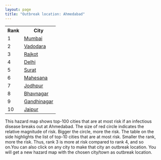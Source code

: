 ```yaml
---
layout: page
title: "Outbreak location: Ahmedabad"
---
```

<div class="flex-container">
<div class="flex-item-left" id="mapid">
<script src="https://buda-magenta.github.io/hazard_map/load_map.js"></script>

<script>
var marker_outbreak = L.marker([23.021624, 72.579707],{"autoPan": true}).addTo(map); marker_outbreak.bindTooltip("Ahmedabad").openTooltip();

var circle_1 = L.circle([19.075990, 72.877393], {"pane": "markerPane", "color": "red", "fill": true, "fillOpacity": 0.2, "fillRule": "evenodd", "lineCap": "round", "lineJoin": "round", "opacity": 1.0, "radius": 41270, "stroke": true, "weight": 3}).addTo(map);
circle_1.bindTooltip("Mumbai<br>rank: 1<br>hazard index: 0.041271")
circle_1.bindPopup('<a href="https://buda-magenta.github.io/hazard_map/Mumbai">Mumbai</a>')

var circle_2 = L.circle([22.297314, 73.194257], {"pane": "markerPane", "color": "red", "fill": true, "fillOpacity": 0.2, "fillRule": "evenodd", "lineCap": "round", "lineJoin": "round", "opacity": 1.0, "radius": 39798, "stroke": true, "weight": 3}).addTo(map);
circle_2.bindTooltip("Vadodara<br>rank: 2<br>hazard index: 0.039799")
circle_2.bindPopup('<a href="https://buda-magenta.github.io/hazard_map/Vadodara">Vadodara</a>')

var circle_3 = L.circle([22.305199, 70.802834], {"pane": "markerPane", "color": "red", "fill": true, "fillOpacity": 0.2, "fillRule": "evenodd", "lineCap": "round", "lineJoin": "round", "opacity": 1.0, "radius": 38365, "stroke": true, "weight": 3}).addTo(map);
circle_3.bindTooltip("Rajkot<br>rank: 3<br>hazard index: 0.038365")
circle_3.bindPopup('<a href="https://buda-magenta.github.io/hazard_map/Rajkot">Rajkot</a>')

var circle_4 = L.circle([28.651718, 77.221939], {"pane": "markerPane", "color": "red", "fill": true, "fillOpacity": 0.2, "fillRule": "evenodd", "lineCap": "round", "lineJoin": "round", "opacity": 1.0, "radius": 26545, "stroke": true, "weight": 3}).addTo(map);
circle_4.bindTooltip("Delhi<br>rank: 4<br>hazard index: 0.026545")
circle_4.bindPopup('<a href="https://buda-magenta.github.io/hazard_map/Delhi">Delhi</a>')

var circle_5 = L.circle([21.170200, 72.831100], {"pane": "markerPane", "color": "red", "fill": true, "fillOpacity": 0.2, "fillRule": "evenodd", "lineCap": "round", "lineJoin": "round", "opacity": 1.0, "radius": 19737, "stroke": true, "weight": 3}).addTo(map);
circle_5.bindTooltip("Surat<br>rank: 5<br>hazard index: 0.019737")
circle_5.bindPopup('<a href="https://buda-magenta.github.io/hazard_map/Surat">Surat</a>')

var circle_6 = L.circle([23.666667, 72.500000], {"pane": "markerPane", "color": "red", "fill": true, "fillOpacity": 0.2, "fillRule": "evenodd", "lineCap": "round", "lineJoin": "round", "opacity": 1.0, "radius": 15230, "stroke": true, "weight": 3}).addTo(map);
circle_6.bindTooltip("Mahesana<br>rank: 6<br>hazard index: 0.015230")
circle_6.bindPopup('<a href="https://buda-magenta.github.io/hazard_map/Mahesana">Mahesana</a>')

var circle_7 = L.circle([26.296772, 73.035143], {"pane": "markerPane", "color": "red", "fill": true, "fillOpacity": 0.2, "fillRule": "evenodd", "lineCap": "round", "lineJoin": "round", "opacity": 1.0, "radius": 12427, "stroke": true, "weight": 3}).addTo(map);
circle_7.bindTooltip("Jodhpur<br>rank: 7<br>hazard index: 0.012427")
circle_7.bindPopup('<a href="https://buda-magenta.github.io/hazard_map/Jodhpur">Jodhpur</a>')

var circle_8 = L.circle([21.771884, 72.141645], {"pane": "markerPane", "color": "red", "fill": true, "fillOpacity": 0.2, "fillRule": "evenodd", "lineCap": "round", "lineJoin": "round", "opacity": 1.0, "radius": 10648, "stroke": true, "weight": 3}).addTo(map);
circle_8.bindTooltip("Bhavnagar<br>rank: 8<br>hazard index: 0.010648")
circle_8.bindPopup('<a href="https://buda-magenta.github.io/hazard_map/Bhavnagar">Bhavnagar</a>')

var circle_9 = L.circle([23.223288, 72.649227], {"pane": "markerPane", "color": "red", "fill": true, "fillOpacity": 0.2, "fillRule": "evenodd", "lineCap": "round", "lineJoin": "round", "opacity": 1.0, "radius": 10507, "stroke": true, "weight": 3}).addTo(map);
circle_9.bindTooltip("Gandhinagar<br>rank: 9<br>hazard index: 0.010508")
circle_9.bindPopup('<a href="https://buda-magenta.github.io/hazard_map/Gandhinagar">Gandhinagar</a>')

var circle_10 = L.circle([26.915458, 75.818982], {"pane": "markerPane", "color": "red", "fill": true, "fillOpacity": 0.2, "fillRule": "evenodd", "lineCap": "round", "lineJoin": "round", "opacity": 1.0, "radius": 10208, "stroke": true, "weight": 3}).addTo(map);
circle_10.bindTooltip("Jaipur<br>rank: 10<br>hazard index: 0.010209")
circle_10.bindPopup('<a href="https://buda-magenta.github.io/hazard_map/Jaipur">Jaipur</a>')

var circle_11 = L.circle([23.071874, 70.131715], {"pane": "markerPane", "color": "red", "fill": true, "fillOpacity": 0.2, "fillRule": "evenodd", "lineCap": "round", "lineJoin": "round", "opacity": 1.0, "radius": 9688, "stroke": true, "weight": 3}).addTo(map);
circle_11.bindTooltip("Gandhidham<br>rank: 11<br>hazard index: 0.009689")
circle_11.bindPopup('<a href="https://buda-magenta.github.io/hazard_map/Gandhidham">Gandhidham</a>')

var circle_12 = L.circle([22.750000, 71.666667], {"pane": "markerPane", "color": "red", "fill": true, "fillOpacity": 0.2, "fillRule": "evenodd", "lineCap": "round", "lineJoin": "round", "opacity": 1.0, "radius": 8529, "stroke": true, "weight": 3}).addTo(map);
circle_12.bindTooltip("Surendranagar<br>rank: 12<br>hazard index: 0.008529")
circle_12.bindPopup('<a href="https://buda-magenta.github.io/hazard_map/Surendranagar">Surendranagar</a>')

var circle_13 = L.circle([12.979120, 77.591300], {"pane": "markerPane", "color": "red", "fill": true, "fillOpacity": 0.2, "fillRule": "evenodd", "lineCap": "round", "lineJoin": "round", "opacity": 1.0, "radius": 8143, "stroke": true, "weight": 3}).addTo(map);
circle_13.bindTooltip("Bangalore<br>rank: 13<br>hazard index: 0.008144")
circle_13.bindPopup('<a href="https://buda-magenta.github.io/hazard_map/Bangalore">Bangalore</a>')

var circle_14 = L.circle([22.610318, 73.461706], {"pane": "markerPane", "color": "red", "fill": true, "fillOpacity": 0.2, "fillRule": "evenodd", "lineCap": "round", "lineJoin": "round", "opacity": 1.0, "radius": 6498, "stroke": true, "weight": 3}).addTo(map);
circle_14.bindTooltip("Kalol<br>rank: 14<br>hazard index: 0.006499")
circle_14.bindPopup('<a href="https://buda-magenta.github.io/hazard_map/Kalol">Kalol</a>')

var circle_15 = L.circle([23.774057, 71.683735], {"pane": "markerPane", "color": "red", "fill": true, "fillOpacity": 0.2, "fillRule": "evenodd", "lineCap": "round", "lineJoin": "round", "opacity": 1.0, "radius": 6111, "stroke": true, "weight": 3}).addTo(map);
circle_15.bindTooltip("Patan<br>rank: 15<br>hazard index: 0.006111")
circle_15.bindPopup('<a href="https://buda-magenta.github.io/hazard_map/Patan">Patan</a>')

var circle_16 = L.circle([22.689507, 72.871520], {"pane": "markerPane", "color": "red", "fill": true, "fillOpacity": 0.2, "fillRule": "evenodd", "lineCap": "round", "lineJoin": "round", "opacity": 1.0, "radius": 5947, "stroke": true, "weight": 3}).addTo(map);
circle_16.bindTooltip("Nadiad<br>rank: 16<br>hazard index: 0.005948")
circle_16.bindPopup('<a href="https://buda-magenta.github.io/hazard_map/Nadiad">Nadiad</a>')

var circle_17 = L.circle([24.170979, 72.436638], {"pane": "markerPane", "color": "red", "fill": true, "fillOpacity": 0.2, "fillRule": "evenodd", "lineCap": "round", "lineJoin": "round", "opacity": 1.0, "radius": 5815, "stroke": true, "weight": 3}).addTo(map);
circle_17.bindTooltip("Palanpur<br>rank: 17<br>hazard index: 0.005816")
circle_17.bindPopup('<a href="https://buda-magenta.github.io/hazard_map/Palanpur">Palanpur</a>')

var circle_18 = L.circle([22.558499, 72.962563], {"pane": "markerPane", "color": "red", "fill": true, "fillOpacity": 0.2, "fillRule": "evenodd", "lineCap": "round", "lineJoin": "round", "opacity": 1.0, "radius": 5424, "stroke": true, "weight": 3}).addTo(map);
circle_18.bindTooltip("Anand<br>rank: 18<br>hazard index: 0.005424")
circle_18.bindPopup('<a href="https://buda-magenta.github.io/hazard_map/Anand">Anand</a>')

var circle_19 = L.circle([22.473242, 70.055210], {"pane": "markerPane", "color": "red", "fill": true, "fillOpacity": 0.2, "fillRule": "evenodd", "lineCap": "round", "lineJoin": "round", "opacity": 1.0, "radius": 5365, "stroke": true, "weight": 3}).addTo(map);
circle_19.bindTooltip("Jamnagar<br>rank: 19<br>hazard index: 0.005366")
circle_19.bindPopup('<a href="https://buda-magenta.github.io/hazard_map/Jamnagar">Jamnagar</a>')

var circle_20 = L.circle([26.469100, 74.639000], {"pane": "markerPane", "color": "red", "fill": true, "fillOpacity": 0.2, "fillRule": "evenodd", "lineCap": "round", "lineJoin": "round", "opacity": 1.0, "radius": 5026, "stroke": true, "weight": 3}).addTo(map);
circle_20.bindTooltip("Ajmer<br>rank: 20<br>hazard index: 0.005027")
circle_20.bindPopup('<a href="https://buda-magenta.github.io/hazard_map/Ajmer">Ajmer</a>')

var circle_21 = L.circle([18.521428, 73.854454], {"pane": "markerPane", "color": "red", "fill": true, "fillOpacity": 0.2, "fillRule": "evenodd", "lineCap": "round", "lineJoin": "round", "opacity": 1.0, "radius": 5014, "stroke": true, "weight": 3}).addTo(map);
circle_21.bindTooltip("Pune<br>rank: 21<br>hazard index: 0.005015")
circle_21.bindPopup('<a href="https://buda-magenta.github.io/hazard_map/Pune">Pune</a>')

var circle_22 = L.circle([17.388786, 78.461065], {"pane": "markerPane", "color": "red", "fill": true, "fillOpacity": 0.2, "fillRule": "evenodd", "lineCap": "round", "lineJoin": "round", "opacity": 1.0, "radius": 4668, "stroke": true, "weight": 3}).addTo(map);
circle_22.bindTooltip("Hyderabad<br>rank: 22<br>hazard index: 0.004669")
circle_22.bindPopup('<a href="https://buda-magenta.github.io/hazard_map/Hyderabad">Hyderabad</a>')

var circle_23 = L.circle([22.541418, 88.357691], {"pane": "markerPane", "color": "red", "fill": true, "fillOpacity": 0.2, "fillRule": "evenodd", "lineCap": "round", "lineJoin": "round", "opacity": 1.0, "radius": 4588, "stroke": true, "weight": 3}).addTo(map);
circle_23.bindTooltip("Kolkata<br>rank: 23<br>hazard index: 0.004589")
circle_23.bindPopup('<a href="https://buda-magenta.github.io/hazard_map/Kolkata">Kolkata</a>')

var circle_24 = L.circle([13.083694, 80.270186], {"pane": "markerPane", "color": "red", "fill": true, "fillOpacity": 0.2, "fillRule": "evenodd", "lineCap": "round", "lineJoin": "round", "opacity": 1.0, "radius": 4547, "stroke": true, "weight": 3}).addTo(map);
circle_24.bindTooltip("Chennai<br>rank: 24<br>hazard index: 0.004547")
circle_24.bindPopup('<a href="https://buda-magenta.github.io/hazard_map/Chennai">Chennai</a>')

var circle_25 = L.circle([23.247245, 69.668339], {"pane": "markerPane", "color": "red", "fill": true, "fillOpacity": 0.2, "fillRule": "evenodd", "lineCap": "round", "lineJoin": "round", "opacity": 1.0, "radius": 3365, "stroke": true, "weight": 3}).addTo(map);
circle_25.bindTooltip("Bhuj<br>rank: 25<br>hazard index: 0.003366")
circle_25.bindPopup('<a href="https://buda-magenta.github.io/hazard_map/Bhuj">Bhuj</a>')

var circle_26 = L.circle([24.268349, 72.204387], {"pane": "markerPane", "color": "red", "fill": true, "fillOpacity": 0.2, "fillRule": "evenodd", "lineCap": "round", "lineJoin": "round", "opacity": 1.0, "radius": 3232, "stroke": true, "weight": 3}).addTo(map);
circle_26.bindTooltip("Deesa<br>rank: 26<br>hazard index: 0.003232")
circle_26.bindPopup('<a href="https://buda-magenta.github.io/hazard_map/Deesa">Deesa</a>')

var circle_27 = L.circle([21.750000, 73.000000], {"pane": "markerPane", "color": "red", "fill": true, "fillOpacity": 0.2, "fillRule": "evenodd", "lineCap": "round", "lineJoin": "round", "opacity": 1.0, "radius": 3046, "stroke": true, "weight": 3}).addTo(map);
circle_27.bindTooltip("Bharuch<br>rank: 27<br>hazard index: 0.003046")
circle_27.bindPopup('<a href="https://buda-magenta.github.io/hazard_map/Bharuch">Bharuch</a>')

var circle_28 = L.circle([22.168600, 71.668500], {"pane": "markerPane", "color": "red", "fill": true, "fillOpacity": 0.2, "fillRule": "evenodd", "lineCap": "round", "lineJoin": "round", "opacity": 1.0, "radius": 2836, "stroke": true, "weight": 3}).addTo(map);
circle_28.bindTooltip("Botad<br>rank: 28<br>hazard index: 0.002837")
circle_28.bindPopup('<a href="https://buda-magenta.github.io/hazard_map/Botad">Botad</a>')

var circle_29 = L.circle([15.398403, 73.812918], {"pane": "markerPane", "color": "red", "fill": true, "fillOpacity": 0.2, "fillRule": "evenodd", "lineCap": "round", "lineJoin": "round", "opacity": 1.0, "radius": 2488, "stroke": true, "weight": 3}).addTo(map);
circle_29.bindTooltip("Vasco Da Gama<br>rank: 29<br>hazard index: 0.002489")
circle_29.bindPopup('<a href="https://buda-magenta.github.io/hazard_map/Vasco_Da_Gama">Vasco Da Gama</a>')

var circle_30 = L.circle([19.194329, 72.970178], {"pane": "markerPane", "color": "red", "fill": true, "fillOpacity": 0.2, "fillRule": "evenodd", "lineCap": "round", "lineJoin": "round", "opacity": 1.0, "radius": 2307, "stroke": true, "weight": 3}).addTo(map);
circle_30.bindTooltip("Thane<br>rank: 30<br>hazard index: 0.002308")
circle_30.bindPopup('<a href="https://buda-magenta.github.io/hazard_map/Thane">Thane</a>')

var circle_31 = L.circle([28.015929, 73.317137], {"pane": "markerPane", "color": "red", "fill": true, "fillOpacity": 0.2, "fillRule": "evenodd", "lineCap": "round", "lineJoin": "round", "opacity": 1.0, "radius": 2235, "stroke": true, "weight": 3}).addTo(map);
circle_31.bindTooltip("Bikaner<br>rank: 31<br>hazard index: 0.002235")
circle_31.bindPopup('<a href="https://buda-magenta.github.io/hazard_map/Bikaner">Bikaner</a>')

var circle_32 = L.circle([22.778500, 73.624516], {"pane": "markerPane", "color": "red", "fill": true, "fillOpacity": 0.2, "fillRule": "evenodd", "lineCap": "round", "lineJoin": "round", "opacity": 1.0, "radius": 2180, "stroke": true, "weight": 3}).addTo(map);
circle_32.bindTooltip("Godhra<br>rank: 32<br>hazard index: 0.002180")
circle_32.bindPopup('<a href="https://buda-magenta.github.io/hazard_map/Godhra">Godhra</a>')

var circle_33 = L.circle([26.838100, 80.934600], {"pane": "markerPane", "color": "red", "fill": true, "fillOpacity": 0.2, "fillRule": "evenodd", "lineCap": "round", "lineJoin": "round", "opacity": 1.0, "radius": 2070, "stroke": true, "weight": 3}).addTo(map);
circle_33.bindTooltip("Lucknow<br>rank: 33<br>hazard index: 0.002071")
circle_33.bindPopup('<a href="https://buda-magenta.github.io/hazard_map/Lucknow">Lucknow</a>')

var circle_34 = L.circle([21.517410, 70.464275], {"pane": "markerPane", "color": "red", "fill": true, "fillOpacity": 0.2, "fillRule": "evenodd", "lineCap": "round", "lineJoin": "round", "opacity": 1.0, "radius": 2030, "stroke": true, "weight": 3}).addTo(map);
circle_34.bindTooltip("Junagadh<br>rank: 34<br>hazard index: 0.002031")
circle_34.bindPopup('<a href="https://buda-magenta.github.io/hazard_map/Junagadh">Junagadh</a>')

var circle_35 = L.circle([25.604091, 73.415609], {"pane": "markerPane", "color": "red", "fill": true, "fillOpacity": 0.2, "fillRule": "evenodd", "lineCap": "round", "lineJoin": "round", "opacity": 1.0, "radius": 1935, "stroke": true, "weight": 3}).addTo(map);
circle_35.bindTooltip("Pali<br>rank: 35<br>hazard index: 0.001936")
circle_35.bindPopup('<a href="https://buda-magenta.github.io/hazard_map/Pali">Pali</a>')

var circle_36 = L.circle([22.720362, 75.868200], {"pane": "markerPane", "color": "red", "fill": true, "fillOpacity": 0.2, "fillRule": "evenodd", "lineCap": "round", "lineJoin": "round", "opacity": 1.0, "radius": 1725, "stroke": true, "weight": 3}).addTo(map);
circle_36.bindTooltip("Indore<br>rank: 36<br>hazard index: 0.001726")
circle_36.bindPopup('<a href="https://buda-magenta.github.io/hazard_map/Indore">Indore</a>')

var circle_37 = L.circle([23.493079, 74.348402], {"pane": "markerPane", "color": "red", "fill": true, "fillOpacity": 0.2, "fillRule": "evenodd", "lineCap": "round", "lineJoin": "round", "opacity": 1.0, "radius": 1590, "stroke": true, "weight": 3}).addTo(map);
circle_37.bindTooltip("Banswara<br>rank: 37<br>hazard index: 0.001591")
circle_37.bindPopup('<a href="https://buda-magenta.github.io/hazard_map/Banswara">Banswara</a>')

var circle_38 = L.circle([19.439885, 72.880383], {"pane": "markerPane", "color": "red", "fill": true, "fillOpacity": 0.2, "fillRule": "evenodd", "lineCap": "round", "lineJoin": "round", "opacity": 1.0, "radius": 1526, "stroke": true, "weight": 3}).addTo(map);
circle_38.bindTooltip("Vasai<br>rank: 38<br>hazard index: 0.001527")
circle_38.bindPopup('<a href="https://buda-magenta.github.io/hazard_map/Vasai">Vasai</a>')

var circle_39 = L.circle([26.460914, 80.321759], {"pane": "markerPane", "color": "red", "fill": true, "fillOpacity": 0.2, "fillRule": "evenodd", "lineCap": "round", "lineJoin": "round", "opacity": 1.0, "radius": 1436, "stroke": true, "weight": 3}).addTo(map);
circle_39.bindTooltip("Kanpur<br>rank: 39<br>hazard index: 0.001437")
circle_39.bindPopup('<a href="https://buda-magenta.github.io/hazard_map/Kanpur">Kanpur</a>')

var circle_40 = L.circle([21.149813, 79.082056], {"pane": "markerPane", "color": "red", "fill": true, "fillOpacity": 0.2, "fillRule": "evenodd", "lineCap": "round", "lineJoin": "round", "opacity": 1.0, "radius": 1428, "stroke": true, "weight": 3}).addTo(map);
circle_40.bindTooltip("Nagpur<br>rank: 40<br>hazard index: 0.001428")
circle_40.bindPopup('<a href="https://buda-magenta.github.io/hazard_map/Nagpur">Nagpur</a>')

var circle_41 = L.circle([25.531031, 78.652689], {"pane": "markerPane", "color": "red", "fill": true, "fillOpacity": 0.2, "fillRule": "evenodd", "lineCap": "round", "lineJoin": "round", "opacity": 1.0, "radius": 1410, "stroke": true, "weight": 3}).addTo(map);
circle_41.bindTooltip("Jhansi<br>rank: 41<br>hazard index: 0.001411")
circle_41.bindPopup('<a href="https://buda-magenta.github.io/hazard_map/Jhansi">Jhansi</a>')

var circle_42 = L.circle([26.099214, 74.312704], {"pane": "markerPane", "color": "red", "fill": true, "fillOpacity": 0.2, "fillRule": "evenodd", "lineCap": "round", "lineJoin": "round", "opacity": 1.0, "radius": 1286, "stroke": true, "weight": 3}).addTo(map);
circle_42.bindTooltip("Beawar<br>rank: 42<br>hazard index: 0.001286")
circle_42.bindPopup('<a href="https://buda-magenta.github.io/hazard_map/Beawar">Beawar</a>')

var circle_43 = L.circle([9.931308, 76.267414], {"pane": "markerPane", "color": "red", "fill": true, "fillOpacity": 0.2, "fillRule": "evenodd", "lineCap": "round", "lineJoin": "round", "opacity": 1.0, "radius": 1163, "stroke": true, "weight": 3}).addTo(map);
circle_43.bindTooltip("Kochi<br>rank: 43<br>hazard index: 0.001164")
circle_43.bindPopup('<a href="https://buda-magenta.github.io/hazard_map/Kochi">Kochi</a>')

var circle_44 = L.circle([20.905700, 70.378100], {"pane": "markerPane", "color": "red", "fill": true, "fillOpacity": 0.2, "fillRule": "evenodd", "lineCap": "round", "lineJoin": "round", "opacity": 1.0, "radius": 1063, "stroke": true, "weight": 3}).addTo(map);
circle_44.bindTooltip("Veraval<br>rank: 44<br>hazard index: 0.001063")
circle_44.bindPopup('<a href="https://buda-magenta.github.io/hazard_map/Veraval">Veraval</a>')

var circle_45 = L.circle([25.335649, 83.007629], {"pane": "markerPane", "color": "red", "fill": true, "fillOpacity": 0.2, "fillRule": "evenodd", "lineCap": "round", "lineJoin": "round", "opacity": 1.0, "radius": 1036, "stroke": true, "weight": 3}).addTo(map);
circle_45.bindTooltip("Varanasi<br>rank: 45<br>hazard index: 0.001036")
circle_45.bindPopup('<a href="https://buda-magenta.github.io/hazard_map/Varanasi">Varanasi</a>')

var circle_46 = L.circle([27.175255, 78.009816], {"pane": "markerPane", "color": "red", "fill": true, "fillOpacity": 0.2, "fillRule": "evenodd", "lineCap": "round", "lineJoin": "round", "opacity": 1.0, "radius": 934, "stroke": true, "weight": 3}).addTo(map);
circle_46.bindTooltip("Agra<br>rank: 46<br>hazard index: 0.000934")
circle_46.bindPopup('<a href="https://buda-magenta.github.io/hazard_map/Agra">Agra</a>')

var circle_47 = L.circle([31.292011, 75.568058], {"pane": "markerPane", "color": "red", "fill": true, "fillOpacity": 0.2, "fillRule": "evenodd", "lineCap": "round", "lineJoin": "round", "opacity": 1.0, "radius": 860, "stroke": true, "weight": 3}).addTo(map);
circle_47.bindTooltip("Jalandhar<br>rank: 47<br>hazard index: 0.000861")
circle_47.bindPopup('<a href="https://buda-magenta.github.io/hazard_map/Jalandhar">Jalandhar</a>')

var circle_48 = L.circle([21.972182, 70.795524], {"pane": "markerPane", "color": "red", "fill": true, "fillOpacity": 0.2, "fillRule": "evenodd", "lineCap": "round", "lineJoin": "round", "opacity": 1.0, "radius": 795, "stroke": true, "weight": 3}).addTo(map);
circle_48.bindTooltip("Gondal<br>rank: 48<br>hazard index: 0.000795")
circle_48.bindPopup('<a href="https://buda-magenta.github.io/hazard_map/Gondal">Gondal</a>')

var circle_49 = L.circle([23.258486, 77.401989], {"pane": "markerPane", "color": "red", "fill": true, "fillOpacity": 0.2, "fillRule": "evenodd", "lineCap": "round", "lineJoin": "round", "opacity": 1.0, "radius": 783, "stroke": true, "weight": 3}).addTo(map);
circle_49.bindTooltip("Bhopal<br>rank: 49<br>hazard index: 0.000784")
circle_49.bindPopup('<a href="https://buda-magenta.github.io/hazard_map/Bhopal">Bhopal</a>')

var circle_50 = L.circle([23.174597, 75.785142], {"pane": "markerPane", "color": "red", "fill": true, "fillOpacity": 0.2, "fillRule": "evenodd", "lineCap": "round", "lineJoin": "round", "opacity": 1.0, "radius": 776, "stroke": true, "weight": 3}).addTo(map);
circle_50.bindTooltip("Ujjain<br>rank: 50<br>hazard index: 0.000776")
circle_50.bindPopup('<a href="https://buda-magenta.github.io/hazard_map/Ujjain">Ujjain</a>')

var circle_51 = L.circle([21.764059, 70.616660], {"pane": "markerPane", "color": "red", "fill": true, "fillOpacity": 0.2, "fillRule": "evenodd", "lineCap": "round", "lineJoin": "round", "opacity": 1.0, "radius": 730, "stroke": true, "weight": 3}).addTo(map);
circle_51.bindTooltip("Jetpur Navagadh<br>rank: 51<br>hazard index: 0.000731")
circle_51.bindPopup('<a href="https://buda-magenta.github.io/hazard_map/Jetpur_Navagadh">Jetpur Navagadh</a>')

var circle_52 = L.circle([28.428262, 77.002700], {"pane": "markerPane", "color": "red", "fill": true, "fillOpacity": 0.2, "fillRule": "evenodd", "lineCap": "round", "lineJoin": "round", "opacity": 1.0, "radius": 697, "stroke": true, "weight": 3}).addTo(map);
circle_52.bindTooltip("Gurgaon<br>rank: 52<br>hazard index: 0.000697")
circle_52.bindPopup('<a href="https://buda-magenta.github.io/hazard_map/Gurgaon">Gurgaon</a>')

var circle_53 = L.circle([21.640900, 69.611000], {"pane": "markerPane", "color": "red", "fill": true, "fillOpacity": 0.2, "fillRule": "evenodd", "lineCap": "round", "lineJoin": "round", "opacity": 1.0, "radius": 627, "stroke": true, "weight": 3}).addTo(map);
circle_53.bindTooltip("Porbandar<br>rank: 53<br>hazard index: 0.000628")
circle_53.bindPopup('<a href="https://buda-magenta.github.io/hazard_map/Porbandar">Porbandar</a>')

var circle_54 = L.circle([18.627929, 73.800983], {"pane": "markerPane", "color": "red", "fill": true, "fillOpacity": 0.2, "fillRule": "evenodd", "lineCap": "round", "lineJoin": "round", "opacity": 1.0, "radius": 578, "stroke": true, "weight": 3}).addTo(map);
circle_54.bindTooltip("Pimpri Chinchwad<br>rank: 54<br>hazard index: 0.000579")
circle_54.bindPopup('<a href="https://buda-magenta.github.io/hazard_map/Pimpri_Chinchwad">Pimpri Chinchwad</a>')

var circle_55 = L.circle([20.011247, 73.790236], {"pane": "markerPane", "color": "red", "fill": true, "fillOpacity": 0.2, "fillRule": "evenodd", "lineCap": "round", "lineJoin": "round", "opacity": 1.0, "radius": 567, "stroke": true, "weight": 3}).addTo(map);
circle_55.bindTooltip("Nashik<br>rank: 55<br>hazard index: 0.000568")
circle_55.bindPopup('<a href="https://buda-magenta.github.io/hazard_map/Nashik">Nashik</a>')

var circle_56 = L.circle([23.160894, 79.949770], {"pane": "markerPane", "color": "red", "fill": true, "fillOpacity": 0.2, "fillRule": "evenodd", "lineCap": "round", "lineJoin": "round", "opacity": 1.0, "radius": 552, "stroke": true, "weight": 3}).addTo(map);
circle_56.bindTooltip("Jabalpur<br>rank: 56<br>hazard index: 0.000553")
circle_56.bindPopup('<a href="https://buda-magenta.github.io/hazard_map/Jabalpur">Jabalpur</a>')

var circle_57 = L.circle([23.480592, 74.917790], {"pane": "markerPane", "color": "red", "fill": true, "fillOpacity": 0.2, "fillRule": "evenodd", "lineCap": "round", "lineJoin": "round", "opacity": 1.0, "radius": 541, "stroke": true, "weight": 3}).addTo(map);
circle_57.bindTooltip("Ratlam<br>rank: 57<br>hazard index: 0.000542")
circle_57.bindPopup('<a href="https://buda-magenta.github.io/hazard_map/Ratlam">Ratlam</a>')

var circle_58 = L.circle([32.718561, 74.858092], {"pane": "markerPane", "color": "red", "fill": true, "fillOpacity": 0.2, "fillRule": "evenodd", "lineCap": "round", "lineJoin": "round", "opacity": 1.0, "radius": 515, "stroke": true, "weight": 3}).addTo(map);
circle_58.bindTooltip("Jammu<br>rank: 58<br>hazard index: 0.000515")
circle_58.bindPopup('<a href="https://buda-magenta.github.io/hazard_map/Jammu">Jammu</a>')

var circle_59 = L.circle([21.237947, 81.633683], {"pane": "markerPane", "color": "red", "fill": true, "fillOpacity": 0.2, "fillRule": "evenodd", "lineCap": "round", "lineJoin": "round", "opacity": 1.0, "radius": 479, "stroke": true, "weight": 3}).addTo(map);
circle_59.bindTooltip("Raipur<br>rank: 59<br>hazard index: 0.000480")
circle_59.bindPopup('<a href="https://buda-magenta.github.io/hazard_map/Raipur">Raipur</a>')

var circle_60 = L.circle([25.264902, 82.985787], {"pane": "markerPane", "color": "red", "fill": true, "fillOpacity": 0.2, "fillRule": "evenodd", "lineCap": "round", "lineJoin": "round", "opacity": 1.0, "radius": 470, "stroke": true, "weight": 3}).addTo(map);
circle_60.bindTooltip("Morvi<br>rank: 60<br>hazard index: 0.000471")
circle_60.bindPopup('<a href="https://buda-magenta.github.io/hazard_map/Morvi">Morvi</a>')

var circle_61 = L.circle([25.196826, 76.000893], {"pane": "markerPane", "color": "red", "fill": true, "fillOpacity": 0.2, "fillRule": "evenodd", "lineCap": "round", "lineJoin": "round", "opacity": 1.0, "radius": 418, "stroke": true, "weight": 3}).addTo(map);
circle_61.bindTooltip("Kota<br>rank: 61<br>hazard index: 0.000418")
circle_61.bindPopup('<a href="https://buda-magenta.github.io/hazard_map/Kota">Kota</a>')

var circle_62 = L.circle([20.952407, 72.932383], {"pane": "markerPane", "color": "red", "fill": true, "fillOpacity": 0.2, "fillRule": "evenodd", "lineCap": "round", "lineJoin": "round", "opacity": 1.0, "radius": 417, "stroke": true, "weight": 3}).addTo(map);
circle_62.bindTooltip("Navsari<br>rank: 62<br>hazard index: 0.000418")
circle_62.bindPopup('<a href="https://buda-magenta.github.io/hazard_map/Navsari">Navsari</a>')

var circle_63 = L.circle([20.843512, 75.525927], {"pane": "markerPane", "color": "red", "fill": true, "fillOpacity": 0.2, "fillRule": "evenodd", "lineCap": "round", "lineJoin": "round", "opacity": 1.0, "radius": 413, "stroke": true, "weight": 3}).addTo(map);
circle_63.bindTooltip("Jalgaon<br>rank: 63<br>hazard index: 0.000413")
circle_63.bindPopup('<a href="https://buda-magenta.github.io/hazard_map/Jalgaon">Jalgaon</a>')

var circle_64 = L.circle([25.609324, 85.123525], {"pane": "markerPane", "color": "red", "fill": true, "fillOpacity": 0.2, "fillRule": "evenodd", "lineCap": "round", "lineJoin": "round", "opacity": 1.0, "radius": 389, "stroke": true, "weight": 3}).addTo(map);
circle_64.bindTooltip("Patna<br>rank: 64<br>hazard index: 0.000390")
circle_64.bindPopup('<a href="https://buda-magenta.github.io/hazard_map/Patna">Patna</a>')

var circle_65 = L.circle([30.733442, 76.779714], {"pane": "markerPane", "color": "red", "fill": true, "fillOpacity": 0.2, "fillRule": "evenodd", "lineCap": "round", "lineJoin": "round", "opacity": 1.0, "radius": 386, "stroke": true, "weight": 3}).addTo(map);
circle_65.bindTooltip("Chandigarh<br>rank: 65<br>hazard index: 0.000387")
circle_65.bindPopup('<a href="https://buda-magenta.github.io/hazard_map/Chandigarh">Chandigarh</a>')

var circle_66 = L.circle([12.305183, 76.655361], {"pane": "markerPane", "color": "red", "fill": true, "fillOpacity": 0.2, "fillRule": "evenodd", "lineCap": "round", "lineJoin": "round", "opacity": 1.0, "radius": 382, "stroke": true, "weight": 3}).addTo(map);
circle_66.bindTooltip("Mysore<br>rank: 66<br>hazard index: 0.000383")
circle_66.bindPopup('<a href="https://buda-magenta.github.io/hazard_map/Mysore">Mysore</a>')

var circle_67 = L.circle([28.402979, 77.310384], {"pane": "markerPane", "color": "red", "fill": true, "fillOpacity": 0.2, "fillRule": "evenodd", "lineCap": "round", "lineJoin": "round", "opacity": 1.0, "radius": 344, "stroke": true, "weight": 3}).addTo(map);
circle_67.bindTooltip("Faridabad<br>rank: 67<br>hazard index: 0.000344")
circle_67.bindPopup('<a href="https://buda-magenta.github.io/hazard_map/Faridabad">Faridabad</a>')

var circle_68 = L.circle([27.060786, 74.176675], {"pane": "markerPane", "color": "red", "fill": true, "fillOpacity": 0.2, "fillRule": "evenodd", "lineCap": "round", "lineJoin": "round", "opacity": 1.0, "radius": 335, "stroke": true, "weight": 3}).addTo(map);
circle_68.bindTooltip("Nagaur<br>rank: 68<br>hazard index: 0.000336")
circle_68.bindPopup('<a href="https://buda-magenta.github.io/hazard_map/Nagaur">Nagaur</a>')

var circle_69 = L.circle([20.761862, 77.192172], {"pane": "markerPane", "color": "red", "fill": true, "fillOpacity": 0.2, "fillRule": "evenodd", "lineCap": "round", "lineJoin": "round", "opacity": 1.0, "radius": 334, "stroke": true, "weight": 3}).addTo(map);
circle_69.bindTooltip("Akola<br>rank: 69<br>hazard index: 0.000335")
circle_69.bindPopup('<a href="https://buda-magenta.github.io/hazard_map/Akola">Akola</a>')

var circle_70 = L.circle([20.432402, 73.141172], {"pane": "markerPane", "color": "red", "fill": true, "fillOpacity": 0.2, "fillRule": "evenodd", "lineCap": "round", "lineJoin": "round", "opacity": 1.0, "radius": 314, "stroke": true, "weight": 3}).addTo(map);
circle_70.bindTooltip("Valsad<br>rank: 70<br>hazard index: 0.000315")
circle_70.bindPopup('<a href="https://buda-magenta.github.io/hazard_map/Valsad">Valsad</a>')

var circle_71 = L.circle([28.901090, 76.580193], {"pane": "markerPane", "color": "red", "fill": true, "fillOpacity": 0.2, "fillRule": "evenodd", "lineCap": "round", "lineJoin": "round", "opacity": 1.0, "radius": 273, "stroke": true, "weight": 3}).addTo(map);
circle_71.bindTooltip("Rohtak<br>rank: 71<br>hazard index: 0.000273")
circle_71.bindPopup('<a href="https://buda-magenta.github.io/hazard_map/Rohtak">Rohtak</a>')

var circle_72 = L.circle([25.438130, 81.833800], {"pane": "markerPane", "color": "red", "fill": true, "fillOpacity": 0.2, "fillRule": "evenodd", "lineCap": "round", "lineJoin": "round", "opacity": 1.0, "radius": 267, "stroke": true, "weight": 3}).addTo(map);
circle_72.bindTooltip("Allahabad<br>rank: 72<br>hazard index: 0.000267")
circle_72.bindPopup('<a href="https://buda-magenta.github.io/hazard_map/Allahabad">Allahabad</a>')

var circle_73 = L.circle([30.179115, 75.047102], {"pane": "markerPane", "color": "red", "fill": true, "fillOpacity": 0.2, "fillRule": "evenodd", "lineCap": "round", "lineJoin": "round", "opacity": 1.0, "radius": 266, "stroke": true, "weight": 3}).addTo(map);
circle_73.bindTooltip("Bathinda<br>rank: 73<br>hazard index: 0.000267")
circle_73.bindPopup('<a href="https://buda-magenta.github.io/hazard_map/Bathinda">Bathinda</a>')

var circle_74 = L.circle([15.351838, 75.137985], {"pane": "markerPane", "color": "red", "fill": true, "fillOpacity": 0.2, "fillRule": "evenodd", "lineCap": "round", "lineJoin": "round", "opacity": 1.0, "radius": 261, "stroke": true, "weight": 3}).addTo(map);
circle_74.bindTooltip("Hubli<br>rank: 74<br>hazard index: 0.000262")
circle_74.bindPopup('<a href="https://buda-magenta.github.io/hazard_map/Hubli">Hubli</a>')

var circle_75 = L.circle([19.261944, 73.194760], {"pane": "markerPane", "color": "red", "fill": true, "fillOpacity": 0.2, "fillRule": "evenodd", "lineCap": "round", "lineJoin": "round", "opacity": 1.0, "radius": 260, "stroke": true, "weight": 3}).addTo(map);
circle_75.bindTooltip("Ulhas Nagar<br>rank: 75<br>hazard index: 0.000261")
circle_75.bindPopup('<a href="https://buda-magenta.github.io/hazard_map/Ulhas_Nagar">Ulhas Nagar</a>')

var circle_76 = L.circle([19.295200, 72.854400], {"pane": "markerPane", "color": "red", "fill": true, "fillOpacity": 0.2, "fillRule": "evenodd", "lineCap": "round", "lineJoin": "round", "opacity": 1.0, "radius": 249, "stroke": true, "weight": 3}).addTo(map);
circle_76.bindTooltip("Mira-Bhayandar<br>rank: 76<br>hazard index: 0.000250")
circle_76.bindPopup('<a href="https://buda-magenta.github.io/hazard_map/Mira-Bhayandar">Mira-Bhayandar</a>')

var circle_77 = L.circle([26.588559, 74.861097], {"pane": "markerPane", "color": "red", "fill": true, "fillOpacity": 0.2, "fillRule": "evenodd", "lineCap": "round", "lineJoin": "round", "opacity": 1.0, "radius": 248, "stroke": true, "weight": 3}).addTo(map);
circle_77.bindTooltip("Kishangarh<br>rank: 77<br>hazard index: 0.000248")
circle_77.bindPopup('<a href="https://buda-magenta.github.io/hazard_map/Kishangarh">Kishangarh</a>')

var circle_78 = L.circle([30.909016, 75.851601], {"pane": "markerPane", "color": "red", "fill": true, "fillOpacity": 0.2, "fillRule": "evenodd", "lineCap": "round", "lineJoin": "round", "opacity": 1.0, "radius": 239, "stroke": true, "weight": 3}).addTo(map);
circle_78.bindTooltip("Ludhiana<br>rank: 78<br>hazard index: 0.000240")
circle_78.bindPopup('<a href="https://buda-magenta.github.io/hazard_map/Ludhiana">Ludhiana</a>')

var circle_79 = L.circle([28.863842, 78.805778], {"pane": "markerPane", "color": "red", "fill": true, "fillOpacity": 0.2, "fillRule": "evenodd", "lineCap": "round", "lineJoin": "round", "opacity": 1.0, "radius": 239, "stroke": true, "weight": 3}).addTo(map);
circle_79.bindTooltip("Moradabad<br>rank: 79<br>hazard index: 0.000239")
circle_79.bindPopup('<a href="https://buda-magenta.github.io/hazard_map/Moradabad">Moradabad</a>')

var circle_80 = L.circle([16.508759, 80.618510], {"pane": "markerPane", "color": "red", "fill": true, "fillOpacity": 0.2, "fillRule": "evenodd", "lineCap": "round", "lineJoin": "round", "opacity": 1.0, "radius": 231, "stroke": true, "weight": 3}).addTo(map);
circle_80.bindTooltip("Vijayawada<br>rank: 80<br>hazard index: 0.000232")
circle_80.bindPopup('<a href="https://buda-magenta.github.io/hazard_map/Vijayawada">Vijayawada</a>')

var circle_81 = L.circle([29.000653, 77.768229], {"pane": "markerPane", "color": "red", "fill": true, "fillOpacity": 0.2, "fillRule": "evenodd", "lineCap": "round", "lineJoin": "round", "opacity": 1.0, "radius": 231, "stroke": true, "weight": 3}).addTo(map);
circle_81.bindTooltip("Meerut<br>rank: 81<br>hazard index: 0.000231")
circle_81.bindPopup('<a href="https://buda-magenta.github.io/hazard_map/Meerut">Meerut</a>')

var circle_82 = L.circle([26.203725, 78.157363], {"pane": "markerPane", "color": "red", "fill": true, "fillOpacity": 0.2, "fillRule": "evenodd", "lineCap": "round", "lineJoin": "round", "opacity": 1.0, "radius": 226, "stroke": true, "weight": 3}).addTo(map);
circle_82.bindTooltip("Gwalior<br>rank: 82<br>hazard index: 0.000226")
circle_82.bindPopup('<a href="https://buda-magenta.github.io/hazard_map/Gwalior">Gwalior</a>')

var circle_83 = L.circle([23.000000, 76.166667], {"pane": "markerPane", "color": "red", "fill": true, "fillOpacity": 0.2, "fillRule": "evenodd", "lineCap": "round", "lineJoin": "round", "opacity": 1.0, "radius": 215, "stroke": true, "weight": 3}).addTo(map);
circle_83.bindTooltip("Dewas<br>rank: 83<br>hazard index: 0.000215")
circle_83.bindPopup('<a href="https://buda-magenta.github.io/hazard_map/Dewas">Dewas</a>')

var circle_84 = L.circle([17.636129, 74.298278], {"pane": "markerPane", "color": "red", "fill": true, "fillOpacity": 0.2, "fillRule": "evenodd", "lineCap": "round", "lineJoin": "round", "opacity": 1.0, "radius": 214, "stroke": true, "weight": 3}).addTo(map);
circle_84.bindTooltip("Satara<br>rank: 84<br>hazard index: 0.000215")
circle_84.bindPopup('<a href="https://buda-magenta.github.io/hazard_map/Satara">Satara</a>')

var circle_85 = L.circle([13.340077, 77.100621], {"pane": "markerPane", "color": "red", "fill": true, "fillOpacity": 0.2, "fillRule": "evenodd", "lineCap": "round", "lineJoin": "round", "opacity": 1.0, "radius": 208, "stroke": true, "weight": 3}).addTo(map);
circle_85.bindTooltip("Tumkur<br>rank: 85<br>hazard index: 0.000208")
circle_85.bindPopup('<a href="https://buda-magenta.github.io/hazard_map/Tumkur">Tumkur</a>')

var circle_86 = L.circle([29.367200, 74.298364], {"pane": "markerPane", "color": "red", "fill": true, "fillOpacity": 0.2, "fillRule": "evenodd", "lineCap": "round", "lineJoin": "round", "opacity": 1.0, "radius": 207, "stroke": true, "weight": 3}).addTo(map);
circle_86.bindTooltip("Hanumangarh<br>rank: 86<br>hazard index: 0.000208")
circle_86.bindPopup('<a href="https://buda-magenta.github.io/hazard_map/Hanumangarh">Hanumangarh</a>')

var circle_87 = L.circle([19.362531, 73.078475], {"pane": "markerPane", "color": "red", "fill": true, "fillOpacity": 0.2, "fillRule": "evenodd", "lineCap": "round", "lineJoin": "round", "opacity": 1.0, "radius": 199, "stroke": true, "weight": 3}).addTo(map);
circle_87.bindTooltip("Bhiwandi<br>rank: 87<br>hazard index: 0.000200")
circle_87.bindPopup('<a href="https://buda-magenta.github.io/hazard_map/Bhiwandi">Bhiwandi</a>')

var circle_88 = L.circle([12.869810, 74.843008], {"pane": "markerPane", "color": "red", "fill": true, "fillOpacity": 0.2, "fillRule": "evenodd", "lineCap": "round", "lineJoin": "round", "opacity": 1.0, "radius": 198, "stroke": true, "weight": 3}).addTo(map);
circle_88.bindTooltip("Mangalore<br>rank: 88<br>hazard index: 0.000198")
circle_88.bindPopup('<a href="https://buda-magenta.github.io/hazard_map/Mangalore">Mangalore</a>')

var circle_89 = L.circle([27.639077, 76.614452], {"pane": "markerPane", "color": "red", "fill": true, "fillOpacity": 0.2, "fillRule": "evenodd", "lineCap": "round", "lineJoin": "round", "opacity": 1.0, "radius": 197, "stroke": true, "weight": 3}).addTo(map);
circle_89.bindTooltip("Alwar<br>rank: 89<br>hazard index: 0.000198")
circle_89.bindPopup('<a href="https://buda-magenta.github.io/hazard_map/Alwar">Alwar</a>')

var circle_90 = L.circle([22.801519, 86.202958], {"pane": "markerPane", "color": "red", "fill": true, "fillOpacity": 0.2, "fillRule": "evenodd", "lineCap": "round", "lineJoin": "round", "opacity": 1.0, "radius": 182, "stroke": true, "weight": 3}).addTo(map);
circle_90.bindTooltip("Jamshedpur<br>rank: 90<br>hazard index: 0.000182")
circle_90.bindPopup('<a href="https://buda-magenta.github.io/hazard_map/Jamshedpur">Jamshedpur</a>')

var circle_91 = L.circle([29.988077, 77.508130], {"pane": "markerPane", "color": "red", "fill": true, "fillOpacity": 0.2, "fillRule": "evenodd", "lineCap": "round", "lineJoin": "round", "opacity": 1.0, "radius": 178, "stroke": true, "weight": 3}).addTo(map);
circle_91.bindTooltip("Saharanpur<br>rank: 91<br>hazard index: 0.000179")
circle_91.bindPopup('<a href="https://buda-magenta.github.io/hazard_map/Saharanpur">Saharanpur</a>')

var circle_92 = L.circle([20.993276, 75.839983], {"pane": "markerPane", "color": "red", "fill": true, "fillOpacity": 0.2, "fillRule": "evenodd", "lineCap": "round", "lineJoin": "round", "opacity": 1.0, "radius": 172, "stroke": true, "weight": 3}).addTo(map);
circle_92.bindTooltip("Bhusawal<br>rank: 92<br>hazard index: 0.000173")
circle_92.bindPopup('<a href="https://buda-magenta.github.io/hazard_map/Bhusawal">Bhusawal</a>')

var circle_93 = L.circle([20.266777, 85.843559], {"pane": "markerPane", "color": "red", "fill": true, "fillOpacity": 0.2, "fillRule": "evenodd", "lineCap": "round", "lineJoin": "round", "opacity": 1.0, "radius": 167, "stroke": true, "weight": 3}).addTo(map);
circle_93.bindTooltip("Bhubaneswar<br>rank: 93<br>hazard index: 0.000167")
circle_93.bindPopup('<a href="https://buda-magenta.github.io/hazard_map/Bhubaneswar">Bhubaneswar</a>')

var circle_94 = L.circle([29.168807, 75.746110], {"pane": "markerPane", "color": "red", "fill": true, "fillOpacity": 0.2, "fillRule": "evenodd", "lineCap": "round", "lineJoin": "round", "opacity": 1.0, "radius": 167, "stroke": true, "weight": 3}).addTo(map);
circle_94.bindTooltip("Hisar<br>rank: 94<br>hazard index: 0.000167")
circle_94.bindPopup('<a href="https://buda-magenta.github.io/hazard_map/Hisar">Hisar</a>')

var circle_95 = L.circle([20.030976, 79.358139], {"pane": "markerPane", "color": "red", "fill": true, "fillOpacity": 0.2, "fillRule": "evenodd", "lineCap": "round", "lineJoin": "round", "opacity": 1.0, "radius": 157, "stroke": true, "weight": 3}).addTo(map);
circle_95.bindTooltip("Chandrapur<br>rank: 95<br>hazard index: 0.000158")
circle_95.bindPopup('<a href="https://buda-magenta.github.io/hazard_map/Chandrapur">Chandrapur</a>')

var circle_96 = L.circle([27.265212, 77.369126], {"pane": "markerPane", "color": "red", "fill": true, "fillOpacity": 0.2, "fillRule": "evenodd", "lineCap": "round", "lineJoin": "round", "opacity": 1.0, "radius": 154, "stroke": true, "weight": 3}).addTo(map);
circle_96.bindTooltip("Bharatpur<br>rank: 96<br>hazard index: 0.000155")
circle_96.bindPopup('<a href="https://buda-magenta.github.io/hazard_map/Bharatpur">Bharatpur</a>')

var circle_97 = L.circle([27.876990, 78.137290], {"pane": "markerPane", "color": "red", "fill": true, "fillOpacity": 0.2, "fillRule": "evenodd", "lineCap": "round", "lineJoin": "round", "opacity": 1.0, "radius": 153, "stroke": true, "weight": 3}).addTo(map);
circle_97.bindTooltip("Aligarh<br>rank: 97<br>hazard index: 0.000154")
circle_97.bindPopup('<a href="https://buda-magenta.github.io/hazard_map/Aligarh">Aligarh</a>')

var circle_98 = L.circle([29.003314, 77.016732], {"pane": "markerPane", "color": "red", "fill": true, "fillOpacity": 0.2, "fillRule": "evenodd", "lineCap": "round", "lineJoin": "round", "opacity": 1.0, "radius": 152, "stroke": true, "weight": 3}).addTo(map);
circle_98.bindTooltip("Sonipat<br>rank: 98<br>hazard index: 0.000153")
circle_98.bindPopup('<a href="https://buda-magenta.github.io/hazard_map/Sonipat">Sonipat</a>')

var circle_99 = L.circle([28.733400, 77.298600], {"pane": "markerPane", "color": "red", "fill": true, "fillOpacity": 0.2, "fillRule": "evenodd", "lineCap": "round", "lineJoin": "round", "opacity": 1.0, "radius": 151, "stroke": true, "weight": 3}).addTo(map);
circle_99.bindTooltip("Loni<br>rank: 99<br>hazard index: 0.000152")
circle_99.bindPopup('<a href="https://buda-magenta.github.io/hazard_map/Loni">Loni</a>')

var circle_100 = L.circle([19.143607, 73.295535], {"pane": "markerPane", "color": "red", "fill": true, "fillOpacity": 0.2, "fillRule": "evenodd", "lineCap": "round", "lineJoin": "round", "opacity": 1.0, "radius": 151, "stroke": true, "weight": 3}).addTo(map);
circle_100.bindTooltip("Ambarnath<br>rank: 100<br>hazard index: 0.000151")
circle_100.bindPopup('<a href="https://buda-magenta.github.io/hazard_map/Ambarnath">Ambarnath</a>')
</script>
</div>


<div class="flex-item-right">
<table>
<tr>
<th>Rank</th>
<th>City</th>
</tr>

<tr>
<td>1</td>
<td><a href="https://buda-magenta.github.io/hazard_map/Mumbai">Mumbai</a></td>
</tr>

<tr>
<td>2</td>
<td><a href="https://buda-magenta.github.io/hazard_map/Vadodara">Vadodara</a></td>
</tr>

<tr>
<td>3</td>
<td><a href="https://buda-magenta.github.io/hazard_map/Rajkot">Rajkot</a></td>
</tr>

<tr>
<td>4</td>
<td><a href="https://buda-magenta.github.io/hazard_map/Delhi">Delhi</a></td>
</tr>

<tr>
<td>5</td>
<td><a href="https://buda-magenta.github.io/hazard_map/Surat">Surat</a></td>
</tr>

<tr>
<td>6</td>
<td><a href="https://buda-magenta.github.io/hazard_map/Mahesana">Mahesana</a></td>
</tr>

<tr>
<td>7</td>
<td><a href="https://buda-magenta.github.io/hazard_map/Jodhpur">Jodhpur</a></td>
</tr>

<tr>
<td>8</td>
<td><a href="https://buda-magenta.github.io/hazard_map/Bhavnagar">Bhavnagar</a></td>
</tr>

<tr>
<td>9</td>
<td><a href="https://buda-magenta.github.io/hazard_map/Gandhinagar">Gandhinagar</a></td>
</tr>

<tr>
<td>10</td>
<td><a href="https://buda-magenta.github.io/hazard_map/Jaipur">Jaipur</a></td>
</tr>

</table>
</div>
</div>


<p align="left">This hazard map shows top-100 cities that are at most risk if an infectious disease breaks out at Ahmedabad. The size of red circle indicates the relative magnitude of risk. Bigger the circle, more the risk. The table on the side highlights the list of top-10 cities that are at most risk. Smaller the rank, more the risk. Thus, rank 3 is more at risk compared to rank 4, and so on.You can also click on any city to make that city an outbreak location. You will get a new hazard map with the chosen city/town as outbreak location.
</p>